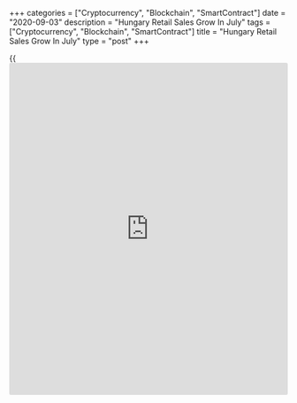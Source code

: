 +++
categories = ["Cryptocurrency", "Blockchain", "SmartContract"]
date = "2020-09-03"
description = "Hungary Retail Sales Grow In July"
tags = ["Cryptocurrency", "Blockchain", "SmartContract"]
title = "Hungary Retail Sales Grow In July"
type = "post"
+++

{{<iframe id="large-banner" src="https://www.bounty.group/#slide=15.0" width="100%" height="600" scrolling="no" style="border: 0px solid rgb(216, 221, 230); border-radius: 3px;">}}

Hungary's retail sales rose for the first time in four months in July,
figures from the Hungarian Central Statistical Office showed on
Thursday.

Retail sales rose by a [calendar](https://www.fintechee.com/web-trader/)-adjusted 0.4 percent year-on-year in
July, after a 0.1 percent decrease in June.

Sales of food products increased 3.3 percent annually in July and sales
of non-food products grew 0.4 percent.

Meanwhile, sales of automotive fuel fell by 7.0 percent.

The volume of mail order and internet retailing, which accounted for 6.8
percent of all retail sales and involved a wide range of goods, surged
by 20 percent yearly in July, continuing a multi-year expansion, the
agency said.

On a non-adjusted basis, retail sales rose 0.4 percent annually in July,
after 0.8 percent increase in the previous month.

For comments and feedback [contact](https://www.playgroundfx.com/contact/): editorial@rtt[news](https://www.letsplayfx.com/blog/forex-news-website/).com

[Economic News][1]

 **What parts of the world are seeing the best (and worst) economic
performances lately? Click[here][2] to check out our [Econ Scorecard][2]
and find out! See up-to-the-moment [ranking](https://www.playgroundfx.com/blog/crypto-exchange-ranking/)s for the best and worst
performers in [GDP][3], [unemployment rate][4], [inflation][5] and much
more.**

   1. www.rtt[news](https://www.letsplayfx.com/blog/forex-news-website/).com/Content/EconomicNews.aspx
   2. www.rtt[news](https://www.letsplayfx.com/blog/forex-news-website/).com/economic-scorecard/world-rank/retail-sales/highest-performance.aspx
   3. www.rtt[news](https://www.letsplayfx.com/blog/forex-news-website/).com/economic-scorecard/world-rank/GDP/highest-performance.aspx
   4. www.rtt[news](https://www.letsplayfx.com/blog/forex-news-website/).com/economic-scorecard/world-rank/unemployment-rate/lowest-performance.aspx
   5. www.rtt[news](https://www.letsplayfx.com/blog/forex-news-website/).com/economic-scorecard/world-rank/CPI/highest-performance.aspx
